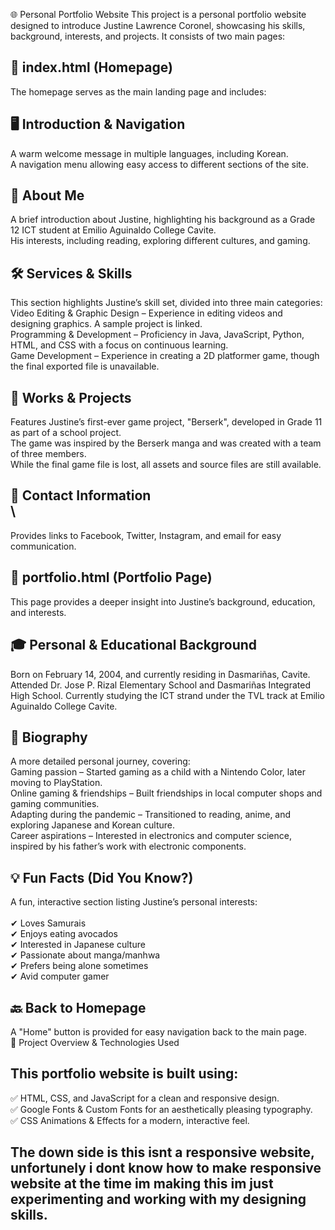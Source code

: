 🌐 Personal Portfolio Website
This project is a personal portfolio website designed to introduce Justine Lawrence Coronel, showcasing his skills, background, interests, and projects. It consists of two main pages:

📌 index.html (Homepage) <br> 
-
The homepage serves as the main landing page and includes: <br> 

🖥️ Introduction & Navigation <br> 
-
A warm welcome message in multiple languages, including Korean. <br> 
A navigation menu allowing easy access to different sections of the site. <br> 

📖 About Me <br>  
-
A brief introduction about Justine, highlighting his background as a Grade 12 ICT student at Emilio Aguinaldo College Cavite. <br> 
His interests, including reading, exploring different cultures, and gaming. <br> 

🛠️ Services & Skills <br> 
-
This section highlights Justine’s skill set, divided into three main categories: <br> 
Video Editing & Graphic Design – Experience in editing videos and designing graphics. A sample project is linked. <br> 
Programming & Development – Proficiency in Java, JavaScript, Python, HTML, and CSS with a focus on continuous learning. <br> 
Game Development – Experience in creating a 2D platformer game, though the final exported file is unavailable. <br>  

📂 Works & Projects <br> 
-
Features Justine’s first-ever game project, "Berserk", developed in Grade 11 as part of a school project. <br> 
The game was inspired by the Berserk manga and was created with a team of three members. <br> 
While the final game file is lost, all assets and source files are still available. <br> 

📩 Contact Information <br> \
-
Provides links to Facebook, Twitter, Instagram, and email for easy communication. <br> 

📌 portfolio.html (Portfolio Page) <br> 
-
This page provides a deeper insight into Justine’s background, education, and interests. <br> 

🎓 Personal & Educational Background <br> 
-
Born on February 14, 2004, and currently residing in Dasmariñas, Cavite. 
Attended Dr. Jose P. Rizal Elementary School and Dasmariñas Integrated High School. 
Currently studying the ICT strand under the TVL track at Emilio Aguinaldo College Cavite. 

📜 Biography <br> 
-
A more detailed personal journey, covering: <br> 
Gaming passion – Started gaming as a child with a Nintendo Color, later moving to PlayStation. <br> 
Online gaming & friendships – Built friendships in local computer shops and gaming communities. <br> 
Adapting during the pandemic – Transitioned to reading, anime, and exploring Japanese and Korean culture. <br> 
Career aspirations – Interested in electronics and computer science, inspired by his father’s work with electronic components. <br> 

💡 Fun Facts (Did You Know?) <br> 
-
A fun, interactive section listing Justine’s personal interests: <br> 
<br> 
✔ Loves Samurais <br> 
✔ Enjoys eating avocados <br> 
✔ Interested in Japanese culture <br> 
✔ Passionate about manga/manhwa <br> 
✔ Prefers being alone sometimes <br> 
✔ Avid computer gamer <br> 

🔙 Back to Homepage <br> 
-
A "Home" button is provided for easy navigation back to the main page. <br> 
🌟 Project Overview & Technologies Used <br> 

This portfolio website is built using: <br> 
-
✅ HTML, CSS, and JavaScript for a clean and responsive design. <br> 
✅ Google Fonts & Custom Fonts for an aesthetically pleasing typography. <br> 
✅ CSS Animations & Effects for a modern, interactive feel. <br> 

The down side is this isnt a responsive website, unfortunely i dont know how to make responsive website at the time im making this im just experimenting and working with my designing skills.
-
